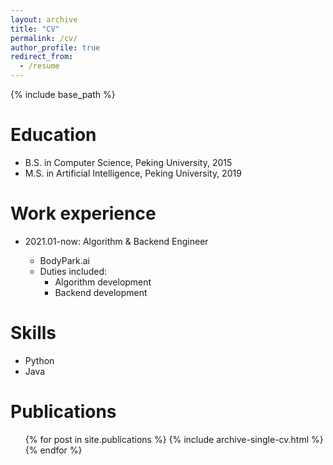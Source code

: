 ```yaml
---
layout: archive
title: "CV"
permalink: /cv/
author_profile: true
redirect_from:
  - /resume
---
```


{% include base_path %}

Education
======

* B.S. in Computer Science, Peking University, 2015
* M.S. in Artificial Intelligence, Peking University, 2019

Work experience
======

* 2021.01-now: Algorithm & Backend Engineer
  
  * BodyPark.ai
  * Duties included: 
    * Algorithm development
    * Backend development

Skills
======

* Python
* Java

Publications
======

<ul>{% for post in site.publications %}
    {% include archive-single-cv.html %}
  {% endfor %}</ul>
